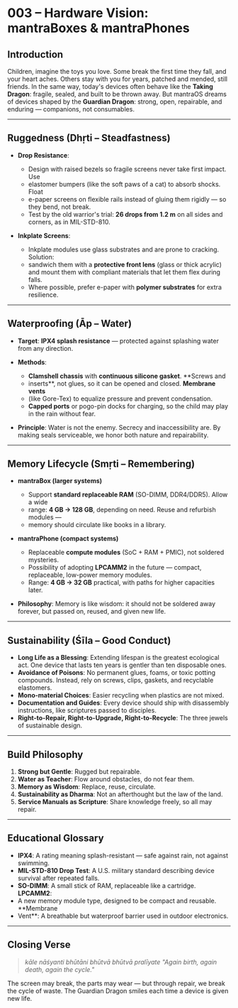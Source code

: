# 003 – Hardware Vision: mantraBoxes & mantraPhones

## Introduction

Children, imagine the toys you love. Some break the first time they fall, and
your heart aches. Others stay with you for years, patched and mended, still
friends. In the same way, today's devices often behave like the **Taking
Dragon**: fragile, sealed, and built to be thrown away. But mantraOS dreams of
devices shaped by the **Guardian Dragon**: strong, open, repairable, and
enduring — companions, not consumables.

---

## Ruggedness (Dhṛti – Steadfastness)

- **Drop Resistance**:
  - Design with raised bezels so fragile screens never take first impact. Use
  - elastomer bumpers (like the soft paws of a cat) to absorb shocks. Float
  - e-paper screens on flexible rails instead of gluing them rigidly — so
they bend, not break.
  - Test by the old warrior's trial: **26 drops from 1.2 m** on all sides and
corners, as in MIL-STD-810.

- **Inkplate Screens**:
  - Inkplate modules use glass substrates and are prone to cracking. Solution:
  - sandwich them with a **protective front lens** (glass or thick
acrylic) and mount them with compliant materials that let them flex during
falls.
  - Where possible, prefer e-paper with **polymer substrates** for extra
resilience.

---

## Waterproofing (Āp – Water)

- **Target**: **IPX4 splash resistance** — protected against splashing water
from any direction.
- **Methods**:
  - **Clamshell chassis** with **continuous silicone gasket**. **Screws and
  - inserts**, not glues, so it can be opened and closed. **Membrane vents**
  - (like Gore-Tex) to equalize pressure and prevent
condensation.
  - **Capped ports** or pogo-pin docks for charging, so the child may play in
the rain without fear.

- **Principle**: Water is not the enemy. Secrecy and inaccessibility are. By
making seals serviceable, we honor both nature and repairability.

---

## Memory Lifecycle (Smṛti – Remembering)

- **mantraBox (larger systems)**
  - Support **standard replaceable RAM** (SO-DIMM, DDR4/DDR5). Allow a wide
  - range: **4 GB → 128 GB**, depending on need. Reuse and refurbish modules —
  - memory should circulate like books in a
library.

- **mantraPhone (compact systems)**
  - Replaceable **compute modules** (SoC + RAM + PMIC), not soldered mysteries.
  - Possibility of adopting **LPCAMM2** in the future — compact, replaceable,
low-power memory modules.
  - Range: **4 GB → 32 GB** practical, with paths for higher capacities later.

- **Philosophy**: Memory is like wisdom: it should not be soldered away forever,
but passed on, reused, and given new life.

---

## Sustainability (Śīla – Good Conduct)

- **Long Life as a Blessing**: Extending lifespan is the greatest ecological
act. One device that lasts ten years is gentler than ten disposable ones.
- **Avoidance of Poisons**: No permanent glues, foams, or toxic potting
compounds. Instead, rely on screws, clips, gaskets, and recyclable elastomers.
- **Mono-material Choices**: Easier recycling when plastics are not mixed.
- **Documentation and Guides**: Every device should ship with disassembly
instructions, like scriptures passed to disciples.
- **Right-to-Repair, Right-to-Upgrade, Right-to-Recycle**: The three jewels of
sustainable design.

---

## Build Philosophy

1. **Strong but Gentle**: Rugged but repairable.
2. **Water as Teacher**: Flow around obstacles, do not fear them.
3. **Memory as Wisdom**: Replace, reuse, circulate.
4. **Sustainability as Dharma**: Not an afterthought but the law of the land.
5. **Service Manuals as Scripture**: Share knowledge freely, so all may repair.

---

## Educational Glossary

- **IPX4**: A rating meaning splash-resistant — safe against rain, not against
swimming.
- **MIL-STD-810 Drop Test**: A U.S. military standard describing device survival
after repeated falls.
- **SO-DIMM**: A small stick of RAM, replaceable like a cartridge. **LPCAMM2**:
- A new memory module type, designed to be compact and reusable. **Membrane
- Vent**: A breathable but waterproof barrier used in outdoor
electronics.

---

## Closing Verse

> *kāle nāśyanti bhūtāni bhūtvā bhūtvā pralīyate* *"Again birth, again death,
> again the cycle."*

The screen may break, the parts may wear — but through repair, we break the
cycle of waste. The Guardian Dragon smiles each time a device is given new life.
